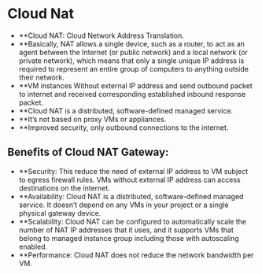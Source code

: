 # Cloud Nat
-	**Cloud NAT: Cloud Network Address Translation.
-	**Basically, NAT allows a single device, such as a router, to act as an agent between the Internet (or public network) and a local network (or private network), which means that only a single unique IP address is required to represent an entire group of computers to anything outside their network.
-	**VM instances Without external IP address and send outbound packet to internet and received corresponding established inbound response packet.
-	**Cloud NAT is a distributed, software-defined managed service.
-	**It’s not based on proxy VMs or appliances.
-	**Improved security, only outbound connections to the internet.

## Benefits of Cloud NAT Gateway:  
-	**Security: This reduce the need of external IP address to VM subject to egress firewall rules. VMs without external IP address can access destinations on the internet.
-	**Availability: Cloud NAT is a distributed, software-defined managed service.  It doesn’t depend on any VMs in your project or a single physical gateway device.
-	**Scalability: Cloud NAT can be configured to automatically scale the number of NAT IP addresses that it uses, and it supports VMs that belong to managed instance group including those with autoscaling enabled.
-	**Performance: Cloud NAT does not reduce the network bandwidth per VM.
